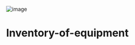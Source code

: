 ![image](https://github.com/user-attachments/assets/c71e6a11-adf9-47d2-aa31-a4c7db681e7c)
# Inventory-of-equipment
